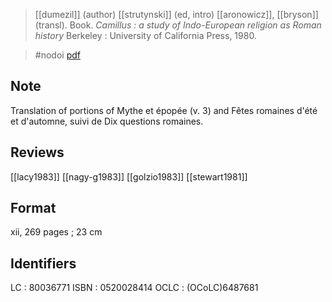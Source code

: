 > [[dumezil]] (author)
> [[strutynski]] (ed, intro)
> [[aronowicz]], [[bryson]] (transl). 
> Book. 
> *Camillus : a study of Indo-European religion as Roman history*
>   Berkeley : University of California Press, 1980.

>  #nodoi 
>  [pdf](a/dumezil1980-camillus.pdf)

## Note
Translation of portions of Mythe et épopée (v. 3) and Fêtes romaines d'été et d'automne, suivi de Dix questions romaines.

## Reviews
[[lacy1983]]
[[nagy-g1983]]
[[golzio1983]]
[[stewart1981]]

## Format  
xii, 269 pages ; 23 cm

## Identifiers
LC : 80036771
ISBN : 0520028414
OCLC : (OCoLC)6487681